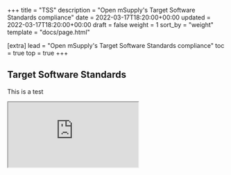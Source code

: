 +++
title = "TSS"
description = "Open mSupply's Target Software Standards compliance"
date = 2022-03-17T18:20:00+00:00
updated = 2022-03-17T18:20:00+00:00
draft = false
weight = 1
sort_by = "weight"
template = "docs/page.html"

[extra]
lead = "Open mSupply's Target Software Standards compliance"
toc = true
top = true
+++

## Target Software Standards

This is a test

<div {% if class %}class="{{class}}"{% endif %}>
    <iframe src="https://docs.google.com/spreadsheets/d/e/2PACX-1vRmM6xnuRn6DlZLmaYoZj0RnMFRu2lx5qUM-qN2u_5S6tL7BQfC2zh6PDL43t1fU6ZLwWh3Hwi9AjLj/pubhtml?gid=0&amp;single=true&amp;widget=true&amp;headers=false"></iframe>
</div>
